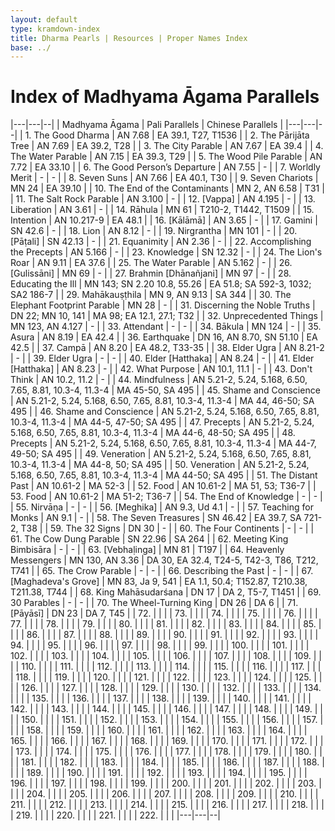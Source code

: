 ```yaml
---
layout: default
type: kramdown-index
title: Dharma Pearls | Resources | Proper Names Index
base: ../
---
```


# Index of Madhyama Āgama Parallels

|---|---|--|
| Madhyama Āgama | Pali Parallels | Chinese Parallels |
|---|---|--|
| 1\. The Good Dharma | AN 7.68 | EA 39.1, T27, T1536 |
| 2\. The Pārijāta Tree | AN 7.69 | EA 39.2, T28 |
| 3\. The City Parable | AN 7.67 | EA 39.4 |
| 4\. The Water Parable | AN 7.15 | EA 39.3, T29 |
| 5\. The Wood Pile Parable | AN 7.72 | EA 33.10 |
| 6\. The Good Person’s Departure | AN 7.55 | - |
| 7\. Worldly Merit | - | - |
| 8\. Seven Suns | AN 7.66 | EA 40.1, T30 |
| 9\. Seven Chariots | MN 24 | EA 39.10 |
| 10\. The End of the Contaminants | MN 2, AN 6.58 | T31 |
| 11\. The Salt Rock Parable | AN 3.100 | - |
| 12\. [Vappa] | AN 4.195 | - |
| 13\. Liberation | AN 3.61 | - |
| 14\. Rāhula | MN 61 | T210-2, T1442, T1509 |
| 15\. Intention | AN 10.217-9 | EA 48.1 |
| 16\. [Kālāmā] | AN 3.65 | - |
| 17\. Gamini | SN 42.6 | - |
| 18\. Lion | AN 8.12 | - |
| 19\. Nirgrantha | MN 101 | - |
| 20\. [Pāṭali] | SN 42.13 | - |
| 21\. Equanimity | AN 2.36 | - |
| 22\. Accomplishing the Precepts | AN 5.166 | - |
| 23\. Knowledge | SN 12.32 | - |
| 24\. The Lion's Roar | AN 9.11 | EA 37.6 |
| 25\. The Water Parable | AN 5.162 | - |
| 26\. [Gulissāni] | MN 69 | - |
| 27\. Brahmin [Dhānañjani] | MN 97 | - |
| 28\. Educating the Ill | MN 143; SN 2.20 10.8, 55.26 | EA 51.8; SA 592-3, 1032; SA2 186-7 |
| 29\. Mahākauṣṭhila | MN 9, AN 9.13 | SA 344 |
| 30\. The Elephant Footprint Parable | MN 28 | - |
| 31\. Discerning the Noble Truths | DN 22; MN 10, 141 | MA 98; EA 12.1, 27.1; T32 |
| 32\. Unprecedented Things | MN 123, AN 4.127 | - |
| 33\. Attendant | - | - |
| 34\. Bākula | MN 124 | - |
| 35\. Asura | AN 8.19 | EA 42.4 |
| 36\. Earthquake | DN 16, AN 8.70, SN 51.10 | EA 42.5 |
| 37\. Campā | AN 8.20 | EA 48.2, T33-35 |
| 38\. Elder Ugra | AN 8.21-2 | - |
| 39\. Elder Ugra | - | - |
| 40\. Elder [Hatthaka] | AN 8.24 | - |
| 41\. Elder [Hatthaka] | AN 8.23 | - |
| 42\. What Purpose | AN 10.1, 11.1 | - |
| 43\. Don't Think | AN 10.2, 11.2 | - |
| 44\. Mindfulness | AN 5.21-2, 5.24, 5.168, 6.50, 7.65, 8.81, 10.3-4, 11.3-4 | MA 45-50, SA 495 |
| 45\. Shame and Conscience | AN 5.21-2, 5.24, 5.168, 6.50, 7.65, 8.81, 10.3-4, 11.3-4 | MA 44, 46-50; SA 495 |
| 46\. Shame and Conscience | AN 5.21-2, 5.24, 5.168, 6.50, 7.65, 8.81, 10.3-4, 11.3-4 | MA 44-5, 47-50; SA 495 |
| 47\. Precepts | AN 5.21-2, 5.24, 5.168, 6.50, 7.65, 8.81, 10.3-4, 11.3-4 | MA 44-6, 48-50; SA 495 |
| 48\. Precepts | AN 5.21-2, 5.24, 5.168, 6.50, 7.65, 8.81, 10.3-4, 11.3-4 | MA 44-7, 49-50; SA 495 |
| 49\. Veneration | AN 5.21-2, 5.24, 5.168, 6.50, 7.65, 8.81, 10.3-4, 11.3-4 | MA 44-8, 50; SA 495 |
| 50\. Veneration | AN 5.21-2, 5.24, 5.168, 6.50, 7.65, 8.81, 10.3-4, 11.3-4 | MA 44-50; SA 495 |
| 51\. The Distant Past | AN 10.61-2 | MA 52-3 |
| 52\. Food | AN 10.61-2 | MA 51, 53; T36-7 |
| 53\. Food | AN 10.61-2 | MA 51-2; T36-7 |
| 54\. The End of Knowledge | - | - |
| 55\. Nirvāṇa | - | - |
| 56\. [Meghika] | AN 9.3, Ud 4.1 | - |
| 57\. Teaching for Monks | AN 9.1 | - |
| 58\. The Seven Treasures | SN 46.42 | EA 39.7, SA 721-2, T38 |
| 59\. The 32 Signs | DN 30 | - |
| 60\. The Four Continents | - | - |
| 61\. The Cow Dung Parable | SN 22.96 | SA 264 |
| 62\. Meeting King Bimbisāra | - | - |
| 63\. [Vebhaḷinga] | MN 81 | T197 |
| 64\. Heavenly Messengers | MN 130, AN 3.36 | DA 30, EA 32.4, T24-5, T42-3, T86, T212, T741 |
| 65\. The Crow Parable | - | - |
| 66\. Describing the Past | - | - |
| 67\. [Maghadeva's Grove] | MN 83, Ja 9, 541 | EA 1.1, 50.4; T152.87, T210.38, T211.38, T744 |
| 68\. King Mahāsudarśana | DN 17 | DA 2, T5-7, T1451 |
| 69\. 30 Parables | - | - |
| 70\. The Wheel-Turning King | DN 26 | DA 6 |
| 71\. [Pāyāsī] | DN 23 | DA 7, T45 |
| 72\. | | |
| 73\. | | |
| 74\. | | |
| 75\. | | |
| 76\. | | |
| 77\. | | |
| 78\. | | |
| 79\. | | |
| 80\. | | |
| 81\. | | |
| 82\. | | |
| 83\. | | |
| 84\. | | |
| 85\. | | |
| 86\. | | |
| 87\. | | |
| 88\. | | |
| 89\. | | |
| 90\. | | |
| 91\. | | |
| 92\. | | |
| 93\. | | |
| 94\. | | |
| 95\. | | |
| 96\. | | |
| 97\. | | |
| 98\. | | |
| 99\. | | |
| 100\. | | |
| 101\. | | |
| 102\. | | |
| 103\. | | |
| 104\. | | |
| 105\. | | |
| 106\. | | |
| 107\. | | |
| 108\. | | |
| 109\. | | |
| 110\. | | |
| 111\. | | |
| 112\. | | |
| 113\. | | |
| 114\. | | |
| 115\. | | |
| 116\. | | |
| 117\. | | |
| 118\. | | |
| 119\. | | |
| 120\. | | |
| 121\. | | |
| 122\. | | |
| 123\. | | |
| 124\. | | |
| 125\. | | |
| 126\. | | |
| 127\. | | |
| 128\. | | |
| 129\. | | |
| 130\. | | |
| 132\. | | |
| 133\. | | |
| 134\. | | |
| 135\. | | |
| 136\. | | |
| 137\. | | |
| 138\. | | |
| 139\. | | |
| 140\. | | |
| 141\. | | |
| 142\. | | |
| 143\. | | |
| 144\. | | |
| 145\. | | |
| 146\. | | |
| 147\. | | |
| 148\. | | |
| 149\. | | |
| 150\. | | |
| 151\. | | |
| 152\. | | |
| 153\. | | |
| 154\. | | |
| 155\. | | |
| 156\. | | |
| 157\. | | |
| 158\. | | |
| 159\. | | |
| 160\. | | |
| 161\. | | |
| 162\. | | |
| 163\. | | |
| 164\. | | |
| 165\. | | |
| 166\. | | |
| 167\. | | |
| 168\. | | |
| 169\. | | |
| 170\. | | |
| 171\. | | |
| 172\. | | |
| 173\. | | |
| 174\. | | |
| 175\. | | |
| 176\. | | |
| 177\. | | |
| 178\. | | |
| 179\. | | |
| 180\. | | |
| 181\. | | |
| 182\. | | |
| 183\. | | |
| 184\. | | |
| 185\. | | |
| 186\. | | |
| 187\. | | |
| 188\. | | |
| 189\. | | |
| 190\. | | |
| 191\. | | |
| 192\. | | |
| 193\. | | |
| 194\. | | |
| 195\. | | |
| 196\. | | |
| 197\. | | |
| 198\. | | |
| 199\. | | |
| 200\. | | |
| 201\. | | |
| 202\. | | |
| 203\. | | |
| 204\. | | |
| 205\. | | |
| 206\. | | |
| 207\. | | |
| 208\. | | |
| 209\. | | |
| 210\. | | |
| 211\. | | |
| 212\. | | |
| 213\. | | |
| 214\. | | |
| 215\. | | |
| 216\. | | |
| 217\. | | |
| 218\. | | |
| 219\. | | |
| 220\. | | |
| 221\. | | |
| 222\. | | |
|---|---|--|
